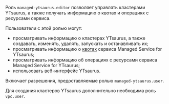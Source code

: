 Роль `managed-ytsaurus.editor` позволяет управлять кластерами YTsaurus, а также получать информацию о квотах и операциях с ресурсами сервиса.

Пользователи с этой ролью могут:
* просматривать информацию о кластерах YTsaurus, а также создавать, изменять, удалять, запускать и останавливать их;
* просматривать информацию о [квотах](../../managed-ytsaurus/concepts/limits.md#quotas) сервиса Managed Service for YTsaurus;
* просматривать информацию об операциях с ресурсами сервиса Managed Service for YTsaurus;
* использовать веб-интерфейс YTsaurus.

Включает разрешения, предоставляемые ролью `managed-ytsaurus.user`.

Для создания кластеров YTsaurus дополнительно необходима роль `vpc.user`.
